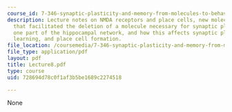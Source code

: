 ```yaml
---
course_id: 7-346-synaptic-plasticity-and-memory-from-molecules-to-behavior-fall-2007
description: Lecture notes on NMDA receptors and place cells, new molecular tools
  that facilitated the deletion of a molecule necessary for synaptic plasticity from
  one part of the hippocampal network, and how this affects synaptic plasticity, spatial
  learning, and place cell formation.
file_location: /coursemedia/7-346-synaptic-plasticity-and-memory-from-molecules-to-behavior-fall-2007/728694d78c0f1af3b5be1689c2274518_Lecture8.pdf
file_type: application/pdf
layout: pdf
title: Lecture8.pdf
type: course
uid: 728694d78c0f1af3b5be1689c2274518

---
```

None
